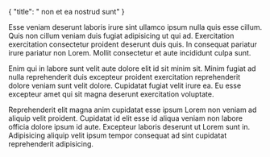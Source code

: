 {
  "title": " non et ea nostrud sunt"
}

Esse veniam deserunt laboris irure sint ullamco ipsum nulla quis esse cillum. Quis non cillum veniam duis fugiat adipisicing ut qui ad. Exercitation exercitation consectetur proident deserunt duis quis. In consequat pariatur irure pariatur non Lorem. Mollit consectetur et aute incididunt culpa sunt.

Enim qui in labore sunt velit aute dolore elit id sit minim sit. Minim fugiat ad nulla reprehenderit duis excepteur proident exercitation reprehenderit dolore veniam sunt velit dolore. Cupidatat fugiat velit irure ea. Eu esse excepteur amet qui sit magna deserunt exercitation voluptate.

Reprehenderit elit magna anim cupidatat esse ipsum Lorem non veniam ad aliquip velit proident. Cupidatat id elit esse id aliqua veniam non labore officia dolore ipsum id aute. Excepteur laboris deserunt ut Lorem sunt in. Adipisicing aliquip velit ipsum tempor consequat ad sint cupidatat reprehenderit adipisicing.